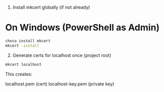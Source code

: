 1. Install mkcert globally (if not already)

# On Windows (PowerShell as Admin)
```bash
choco install mkcert
mkcert -install
```
2. Generate certs for localhost once (project root)
```bash
mkcert localhost
```

This creates:

localhost.pem (cert)
localhost-key.pem (private key)
